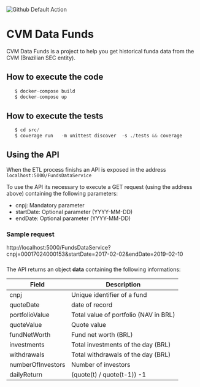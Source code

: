 ![Github Default Action](https://github.com/RobsonRamos/CVMFundData/workflows/Tests/badge.svg?branch=master)

# CVM Data Funds

CVM Data Funds is a project to help you get historical funda data from the CVM (Brazilian SEC entity).


## How to execute the code


```python
   $ docker-compose build
   $ docker-compose up
```

## How to execute the tests 

```python
   $ cd src/
   $ coverage run   -m unittest discover  -s ./tests && coverage

```

## Using the API

When the ETL process finishs an API is exposed in the address ``localhost:5000/FundsDataService``

To use the API its necessary to execute a GET request (using the address above) containing the following parameters:
- cnpj: Mandatory parameter 
- startDate: Optional parameter (YYYY-MM-DD)
- endDate: Optional parameter (YYYY-MM-DD)

### Sample request
http://localhost:5000/FundsDataService?cnpj=00017024000153&startDate=2017-02-02&endDate=2019-02-10

###  

The API returns an object **data** containing the following informations:


 Field  | Description
 ------ |   ---------------
 cnpj  | Unique identifier of a fund
 quoteDate  | date of record 
 portfolioValue   | Total value of portfolio (NAV in BRL)
 quoteValue   | Quote value
 fundNetWorth  | Fund net worth (BRL)
 investments  | Total investments of the day (BRL)
 withdrawals  | Total withdrawals of the day (BRL)
 numberOfInvestors  | Number of investors 
 dailyReturn  | (quote(t) / quote(t-1)) -1 

